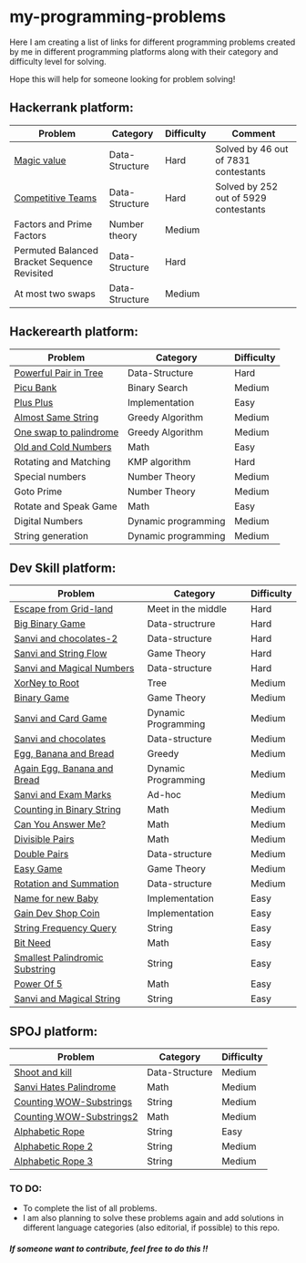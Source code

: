 # my-programming-problems
Here I am creating a list of links for different programming problems created by me in different programming platforms along with their category and difficulty level for solving.

Hope this will help for someone looking for problem solving!


## Hackerrank platform:

| Problem |  Category | Difficulty | Comment |
|---|---|---|---|
|[Magic value](http://bit.ly/2FdhqcE) | Data-Structure | Hard | Solved by 46 out of 7831 contestants |
|[Competitive Teams](http://bit.ly/2JgzHRt) | Data-Structure | Hard | Solved by 252 out of 5929 contestants |
|Factors and Prime Factors | Number theory | Medium | |
|Permuted Balanced Bracket Sequence Revisited| Data-Structure | Hard | |
|At most two swaps | Data-Structure | Medium | |



## Hackerearth platform:

| Problem |  Category | Difficulty |
|---|---|---|
|[Powerful Pair in Tree](http://bit.ly/2BTf3rq) | Data-Structure | Hard |
|[Picu Bank](http://bit.ly/2wgwoW4) | Binary Search | Medium |
|[Plus Plus]( http://bit.ly/2Jur3m5 )| Implementation | Easy |
|[Almost Same String]( http://bit.ly/2D1ri0g )| Greedy Algorithm | Medium |
|[One swap to palindrome](http://bit.ly/2kJrz1j) | Greedy Algorithm | Medium |
|[Old and Cold Numbers](http://bit.ly/2N2ehZz) | Math | Easy |
|Rotating and Matching | KMP algorithm | Hard |
|Special numbers | Number Theory | Medium |
|Goto Prime| Number Theory | Medium |
|Rotate and Speak Game | Math | Easy |
|Digital Numbers| Dynamic programming | Medium |
|String generation | Dynamic programming | Medium |




## Dev Skill platform:

| Problem |  Category | Difficulty | 
|---|---|---|
|[Escape from Grid-land](https://www.devskill.com/CodingProblems/ViewProblem/245) | Meet in the middle | Hard |
|[Big Binary Game](https://www.devskill.com/CodingProblems/ViewProblem/283) | Data-structrure | Hard |
|[Sanvi and chocolates-2](https://www.devskill.com/CodingProblems/ViewProblem/315) | Data-structure | Hard |
|[Sanvi and String Flow](https://www.devskill.com/CodingProblems/ViewProblem/364) | Game Theory | Hard |
|[Sanvi and Magical Numbers](https://www.devskill.com/CodingProblems/ViewProblem/392) | Data-structure | Hard |
|[XorNey to Root](https://www.devskill.com/CodingProblems/ViewProblem/258) | Tree | Medium |
|[Binary Game](https://www.devskill.com/CodingProblems/ViewProblem/282) | Game Theory | Medium |
|[Sanvi and Card Game](https://www.devskill.com/CodingProblems/ViewProblem/305) | Dynamic Programming | Medium |
|[Sanvi and chocolates](https://www.devskill.com/CodingProblems/ViewProblem/318) | Data-structure| Medium |
|[Egg, Banana and Bread](https://www.devskill.com/CodingProblems/ViewProblem/332) | Greedy | Medium |
|[Again Egg, Banana and Bread](https://www.devskill.com/CodingProblems/ViewProblem/338) | Dynamic Programming | Medium |
|[Sanvi and Exam Marks](https://www.devskill.com/CodingProblems/ViewProblem/413) | Ad-hoc | Medium |
|[Counting in Binary String](https://www.devskill.com/CodingProblems/ViewProblem/414) | Math | Medium |
|[Can You Answer Me?](https://www.devskill.com/CodingProblems/ViewProblem/418) | Math | Medium |
|[Divisible Pairs](https://www.devskill.com/CodingProblems/ViewProblem/421) | Math | Medium |
|[Double Pairs](https://www.devskill.com/CodingProblems/ViewProblem/421) | Data-structure | Medium |
|[Easy Game](https://www.devskill.com/CodingProblems/ViewProblem/426) | Game Theory | Medium |
|[Rotation and Summation](https://www.devskill.com/CodingProblems/ViewProblem/427) | Data-structure | Medium |
|[Name for new Baby](https://www.devskill.com/CodingProblems/ViewProblem/244) | Implementation | Easy |
|[Gain Dev Shop Coin](https://www.devskill.com/CodingProblems/ViewProblem/313) | Implementation | Easy |
|[String Frequency Query](https://www.devskill.com/CodingProblems/ViewProblem/329) | String | Easy |
|[Bit Need](https://www.devskill.com/CodingProblems/ViewProblem/374) | Math | Easy |	
|[Smallest Palindromic Substring](https://www.devskill.com/CodingProblems/ViewProblem/375) | String | Easy |
|[Power Of 5](https://www.devskill.com/CodingProblems/ViewProblem/385) | Math | Easy |
|[Sanvi and Magical String](https://www.devskill.com/CodingProblems/ViewProblem/410) | String | Easy |



## SPOJ platform:

| Problem |  Category | Difficulty |
|---|---|---|
|[Shoot and kill](https://www.spoj.com/problems/BGSHOOT/) | Data-Structure | Medium |
|[Sanvi Hates Palindrome](https://www.spoj.com/problems/GOC11B/) | Math | Medium |
|[Counting WOW-Substrings](https://www.spoj.com/problems/WOWSUBSTR/) | String | Medium |
|[Counting WOW-Substrings2](https://www.spoj.com/problems/WOWSUBSTR/) | Math | Medium |
|[Alphabetic Rope](https://www.spoj.com/problems/AROPE/) | String | Easy |
|[Alphabetic Rope 2](https://www.spoj.com/problems/AROPE2/) | String | Medium |
|[Alphabetic Rope 3](https://www.spoj.com/problems/AROPE3/) | String | Medium |




### TO DO:
* To complete the list of all problems.
* I am also planning to solve these problems again and add solutions in different language categories (also editorial, if possible) to this repo.
##### If someone want to contribute, feel free to do this !!

